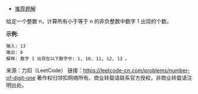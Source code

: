 * [推荐题解](https://leetcode-cn.com/problems/number-of-digit-one/solution/xiang-xi-tong-su-de-si-lu-fen-xi-duo-jie-fa-by-50/)

给定一个整数 n，计算所有小于等于 n 的非负整数中数字 1 出现的个数。

**示例:**
```
输入: 13
输出: 6 
解释: 数字 1 出现在以下数字中: 1, 10, 11, 12, 13 。
```
来源：力扣（LeetCode）
链接：https://leetcode-cn.com/problems/number-of-digit-one
著作权归领扣网络所有。商业转载请联系官方授权，非商业转载请注明出处。
